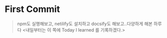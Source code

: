# First Commit

> npm도 실행해보고, netilify도 설치하고 docsify도 해보고..다양하게 해본 하루다 
<내일부터는 이 쪽에 Today I learned 를 기록하겠다.>

